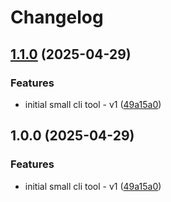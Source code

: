 # Changelog

## [1.1.0](https://github.com/prom3theu5/helm-value-diff/compare/v1.0.0...v1.1.0) (2025-04-29)


### Features

* initial small cli tool - v1 ([49a15a0](https://github.com/prom3theu5/helm-value-diff/commit/49a15a049aa903e6995797c222edfc12edba0d96))

## 1.0.0 (2025-04-29)


### Features

* initial small cli tool - v1 ([49a15a0](https://github.com/prom3theu5/helm-value-diff/commit/49a15a049aa903e6995797c222edfc12edba0d96))
